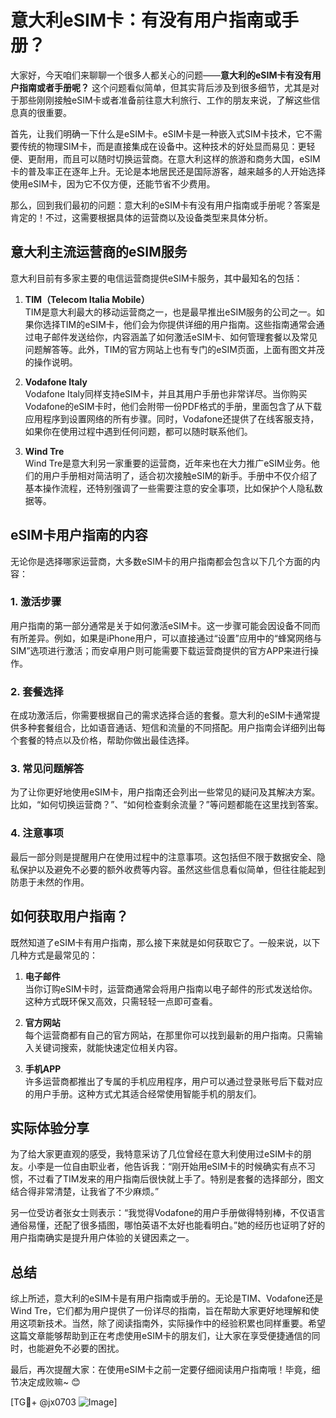 # 意大利eSIM卡：有没有用户指南或手册？

大家好，今天咱们来聊聊一个很多人都关心的问题——**意大利的eSIM卡有没有用户指南或者手册呢？** 这个问题看似简单，但其实背后涉及到很多细节，尤其是对于那些刚刚接触eSIM卡或者准备前往意大利旅行、工作的朋友来说，了解这些信息真的很重要。

首先，让我们明确一下什么是eSIM卡。eSIM卡是一种嵌入式SIM卡技术，它不需要传统的物理SIM卡，而是直接集成在设备中。这种技术的好处显而易见：更轻便、更耐用，而且可以随时切换运营商。在意大利这样的旅游和商务大国，eSIM卡的普及率正在逐年上升。无论是本地居民还是国际游客，越来越多的人开始选择使用eSIM卡，因为它不仅方便，还能节省不少费用。

那么，回到我们最初的问题：意大利的eSIM卡有没有用户指南或手册呢？答案是肯定的！不过，这需要根据具体的运营商以及设备类型来具体分析。

## 意大利主流运营商的eSIM服务

意大利目前有多家主要的电信运营商提供eSIM卡服务，其中最知名的包括：

1. **TIM（Telecom Italia Mobile）**  
   TIM是意大利最大的移动运营商之一，也是最早推出eSIM服务的公司之一。如果你选择TIM的eSIM卡，他们会为你提供详细的用户指南。这些指南通常会通过电子邮件发送给你，内容涵盖了如何激活eSIM卡、如何管理套餐以及常见问题解答等。此外，TIM的官方网站上也有专门的eSIM页面，上面有图文并茂的操作说明。

2. **Vodafone Italy**  
   Vodafone Italy同样支持eSIM卡，并且其用户手册也非常详尽。当你购买Vodafone的eSIM卡时，他们会附带一份PDF格式的手册，里面包含了从下载应用程序到设置网络的所有步骤。同时，Vodafone还提供了在线客服支持，如果你在使用过程中遇到任何问题，都可以随时联系他们。

3. **Wind Tre**  
   Wind Tre是意大利另一家重要的运营商，近年来也在大力推广eSIM业务。他们的用户手册相对简洁明了，适合初次接触eSIM的新手。手册中不仅介绍了基本操作流程，还特别强调了一些需要注意的安全事项，比如保护个人隐私数据等。

## eSIM卡用户指南的内容

无论你是选择哪家运营商，大多数eSIM卡的用户指南都会包含以下几个方面的内容：

### 1. **激活步骤**
   用户指南的第一部分通常是关于如何激活eSIM卡。这一步骤可能会因设备不同而有所差异。例如，如果是iPhone用户，可以直接通过“设置”应用中的“蜂窝网络与SIM”选项进行激活；而安卓用户则可能需要下载运营商提供的官方APP来进行操作。

### 2. **套餐选择**
   在成功激活后，你需要根据自己的需求选择合适的套餐。意大利的eSIM卡通常提供多种套餐组合，比如语音通话、短信和流量的不同搭配。用户指南会详细列出每个套餐的特点以及价格，帮助你做出最佳选择。

### 3. **常见问题解答**
   为了让你更好地使用eSIM卡，用户指南还会列出一些常见的疑问及其解决方案。比如，“如何切换运营商？”、“如何检查剩余流量？”等问题都能在这里找到答案。

### 4. **注意事项**
   最后一部分则是提醒用户在使用过程中的注意事项。这包括但不限于数据安全、隐私保护以及避免不必要的额外收费等内容。虽然这些信息看似简单，但往往能起到防患于未然的作用。

## 如何获取用户指南？

既然知道了eSIM卡有用户指南，那么接下来就是如何获取它了。一般来说，以下几种方式是最常见的：

1. **电子邮件**  
   当你订购eSIM卡时，运营商通常会将用户指南以电子邮件的形式发送给你。这种方式既环保又高效，只需轻轻一点即可查看。

2. **官方网站**  
   每个运营商都有自己的官方网站，在那里你可以找到最新的用户指南。只需输入关键词搜索，就能快速定位相关内容。

3. **手机APP**  
   许多运营商都推出了专属的手机应用程序，用户可以通过登录账号后下载对应的用户手册。这种方式尤其适合经常使用智能手机的朋友们。

## 实际体验分享

为了给大家更直观的感受，我特意采访了几位曾经在意大利使用过eSIM卡的朋友。小李是一位自由职业者，他告诉我：“刚开始用eSIM卡的时候确实有点不习惯，不过看了TIM发来的用户指南后很快就上手了。特别是套餐的选择部分，图文结合得非常清楚，让我省了不少麻烦。”

另一位受访者张女士则表示：“我觉得Vodafone的用户手册做得特别棒，不仅语言通俗易懂，还配了很多插图，哪怕英语不太好也能看明白。”她的经历也证明了好的用户指南确实是提升用户体验的关键因素之一。

## 总结

综上所述，意大利的eSIM卡是有用户指南或手册的。无论是TIM、Vodafone还是Wind Tre，它们都为用户提供了一份详尽的指南，旨在帮助大家更好地理解和使用这项新技术。当然，除了阅读指南外，实际操作中的经验积累也同样重要。希望这篇文章能够帮助到正在考虑使用eSIM卡的朋友们，让大家在享受便捷通信的同时，也能避免不必要的困扰。

最后，再次提醒大家：在使用eSIM卡之前一定要仔细阅读用户指南哦！毕竟，细节决定成败嘛~ 😊  

[TG💪+ @jx0703 ![Image](https://github.com/user-attachments/assets/dbca1d08-cadb-493c-b0ec-ad6f7a83f270)]